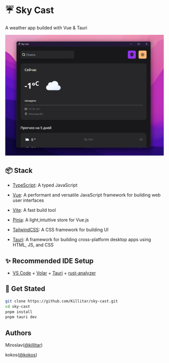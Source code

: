 # ☔ Sky Cast

A weather app builded with Vue & Tauri

![sky-cast_screenshot01](./doc/screenshot.png)

## 📦 Stack

- [TypeScript](https://www.typescriptlang.org/): A typed JavaScript

- [Vue](https://vuejs.org/): A performant and versatile JavaScript framework for building web user interfaces

- [Vite](https://vitejs.dev/): A fast build tool

- [Pinia](https://pinia.vuejs.org/): A light,intuitive store for Vue.js

- [TailwindCSS](https://tailwindcss.com/): A CSS framework for building UI

- [Tauri](https://tauri.app/): A framework for building cross-platform desktop apps using HTML, JS, and CSS

## ✨ Recommended IDE Setup

- [VS Code](https://code.visualstudio.com/) + [Volar](https://marketplace.visualstudio.com/items?itemName=Vue.volar) + [Tauri](https://marketplace.visualstudio.com/items?itemName=tauri-apps.tauri-vscode) + [rust-analyzer](https://marketplace.visualstudio.com/items?itemName=rust-lang.rust-analyzer)

## 🚀 Get Stated

```sh
git clone https://github.com/Killitar/sky-cast.git
cd sky-cast
pnpm install
pnpm tauri dev
```

## Authors

Miroslav([@killitar](https://github.com/Killitar))

kokos([@kokos](https://github.com/kokos1kkk))
